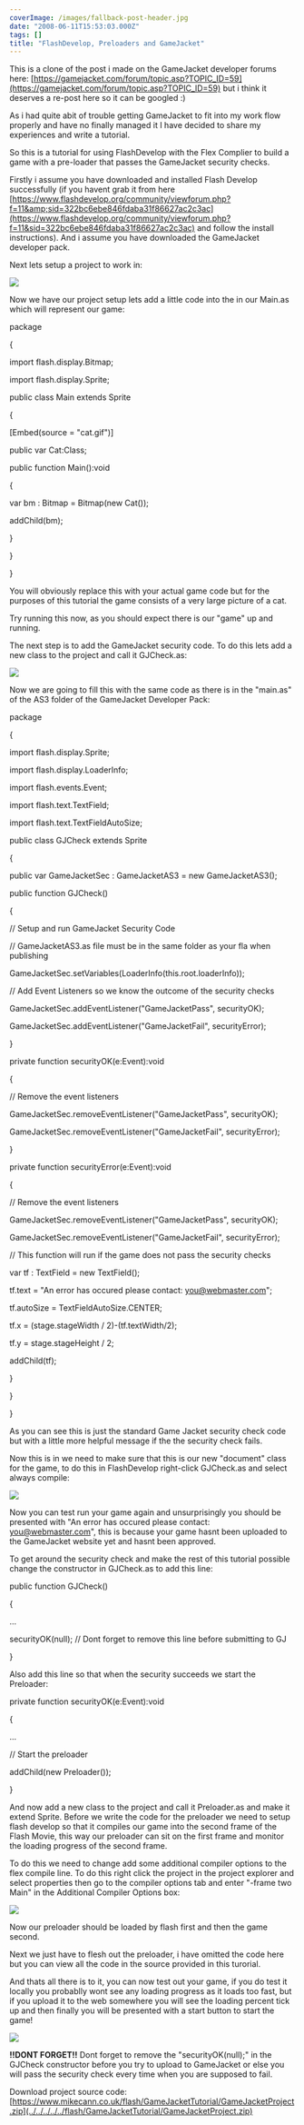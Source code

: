 ```yaml
---
coverImage: /images/fallback-post-header.jpg
date: "2008-06-11T15:53:03.000Z"
tags: []
title: "FlashDevelop, Preloaders and GameJacket"
---
```


This is a clone of the post i made on the GameJacket developer forums here: [https://gamejacket.com/forum/topic.asp?TOPIC_ID=59](https://gamejacket.com/forum/topic.asp?TOPIC_ID=59) but i think it deserves a re-post here so it can be googled :)

<!-- more -->

<span class="spnMessageText" id="msg">As i had quite abit of trouble getting GameJacket to fit into my work flow properly and have no finally managed it I have decided to share my experiences and write a tutorial.

So this is a tutorial for using FlashDevelop with the Flex Complier to build a game with a pre-loader that passes the GameJacket security checks.</span>

<span class="spnMessageText" id="msg"><!--more-->

Firstly i assume you have downloaded and installed Flash Develop successfully (if you havent grab it from here [https://www.flashdevelop.org/community/viewforum.php?f=11&amp;sid=322bc6ebe846fdaba31f86627ac2c3ac](https://www.flashdevelop.org/community/viewforum.php?f=11&sid=322bc6ebe846fdaba31f86627ac2c3ac) and follow the install instructions). And i assume you have downloaded the GameJacket developer pack.

Next lets setup a project to work in:

![](../../../../../flash/GameJacketTutorial/01.png)

Now we have our project setup lets add a little code into the in our Main.as which will represent our game:

</span>

package

{

import flash.display.Bitmap;

import flash.display.Sprite;

public class Main extends Sprite

{

[Embed(source = &quot;cat.gif&quot;)]

public var Cat:Class;

public function Main():void

{

var bm : Bitmap = Bitmap(new Cat());

addChild(bm);

}

}

}

<span class="spnMessageText" id="msg">You will obviously replace this with your actual game code but for the purposes of this tutorial the game consists of a very large picture of a cat.

Try running this now, as you should expect there is our &quot;game&quot; up and running.

The next step is to add the GameJacket security code. To do this lets add a new class to the project and call it GJCheck.as:

![](../../../../../flash/GameJacketTutorial/02.png)

Now we are going to fill this with the same code as there is in the &quot;main.as&quot; of the AS3 folder of the GameJacket Developer Pack:</span>

package

{

import flash.display.Sprite;

import flash.display.LoaderInfo;

import flash.events.Event;

import flash.text.TextField;

import flash.text.TextFieldAutoSize;

public class GJCheck extends Sprite

{

public var GameJacketSec : GameJacketAS3 = new GameJacketAS3();

public function GJCheck()

{

// Setup and run GameJacket Security Code

// GameJacketAS3.as file must be in the same folder as your fla when publishing

GameJacketSec.setVariables(LoaderInfo(this.root.loaderInfo));

// Add Event Listeners so we know the outcome of the security checks

GameJacketSec.addEventListener(&quot;GameJacketPass&quot;, securityOK);

GameJacketSec.addEventListener(&quot;GameJacketFail&quot;, securityError);

}

private function securityOK(e:Event):void

{

// Remove the event listeners

GameJacketSec.removeEventListener(&quot;GameJacketPass&quot;, securityOK);

GameJacketSec.removeEventListener(&quot;GameJacketFail&quot;, securityError);

}

private function securityError(e:Event):void

{

// Remove the event listeners

GameJacketSec.removeEventListener(&quot;GameJacketPass&quot;, securityOK);

GameJacketSec.removeEventListener(&quot;GameJacketFail&quot;, securityError);

// This function will run if the game does not pass the security checks

var tf : TextField = new TextField();

tf.text = &quot;An error has occured please contact: you@webmaster.com&quot;;

tf.autoSize = TextFieldAutoSize.CENTER;

tf.x = (stage.stageWidth / 2)-(tf.textWidth/2);

tf.y = stage.stageHeight / 2;

addChild(tf);

}

}

}

<span class="spnMessageText" id="msg"> As you can see this is just the standard Game Jacket security check code but with a little more helpful message if the the security check fails.

Now this is in we need to make sure that this is our new &quot;document&quot; class for the game, to do this in FlashDevelop right-click GJCheck.as and select always compile:

![](../../../../../flash/GameJacketTutorial/03.png)

Now you can test run your game again and unsurprisingly you should be presented with &quot;An error has occured please contact: [you@webmaster.com](mailto:you@webmaster.com)&quot;, this is because your game hasnt been uploaded to the GameJacket website yet and hasnt been approved.

To get around the security check and make the rest of this tutorial possible change the constructor in GJCheck.as to add this line:

</span>

public function GJCheck()

{

...

securityOK(null); // Dont forget to remove this line before submitting to GJ

}

<span class="spnMessageText" id="msg"> Also add this line so that when the security succeeds we start the Preloader:

</span>

private function securityOK(e:Event):void

{

...

// Start the preloader

addChild(new Preloader());

}

<span class="spnMessageText" id="msg"> And now add a new class to the project and call it Preloader.as and make it extend Sprite. Before we write the code for the preloader we need to setup flash develop so that it compiles our game into the second frame of the Flash Movie, this way our preloader can sit on the first frame and monitor the loading progress of the second frame.

To do this we need to change add some additional compiler options to the flex compile line. To do this right click the project in the project explorer and select properties then go to the compiler options tab and enter &quot;-frame two Main&quot; in the Additional Compiler Options box:

![](../../../../../flash/GameJacketTutorial/04.png)

Now our preloader should be loaded by flash first and then the game second.

Next we just have to flesh out the preloader, i have omitted the code here but you can view all the code in the source provided in this turorial.

And thats all there is to it, you can now test out your game, if you do test it locally you probablly wont see any loading progress as it loads too fast, but if you upload it to the web somewhere you will see the loading percent tick up and then finally you will be presented with a start button to start the game!

![](../../../../../flash/GameJacketTutorial/05.png)

**!!DONT FORGET!!** Dont forget to remove the &quot;securityOK(null);&quot; in the GJCheck constructor before you try to upload to GameJacket or else you will pass the security check every time when you are supposed to fail.

Download project source code: [https://www.mikecann.co.uk/flash/GameJacketTutorial/GameJacketProject.zip](../../../../../flash/GameJacketTutorial/GameJacketProject.zip)</span>
